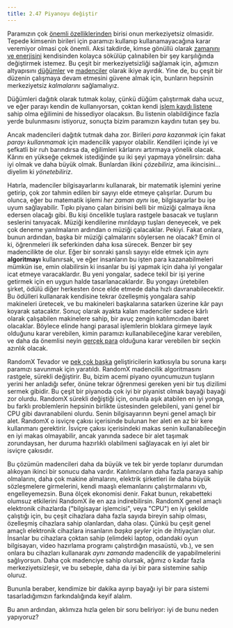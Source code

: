 ```yaml
---
title: 2.47 Piyanoyu değiştir
---
```


Paramızın çok [önemli özelliklerinden](2.03_good_money.md) birisi onun
merkeziyetsiz olmasidir.  Tepede kimsenin birileri için paramızı
kullanıp kullanamayacağına karar veremiyor olmasi çok önemli.  Aksi
takdirde, kimse gönüllü olarak [zamanını ve
enerjisini](2.02_money_is_a_battery.md) kendisinden kolayca sökülüp
çalınabilen bir şey karşılığında değiştirmek istemez.  Bu çeşit bir
merkeziyetsizliği sağlamak için, ağımızın altyapısını
[düğümler](2.25_nodes.md) ve [madenciler](2.09_miners.md) olarak ikiye
ayırdık.  Yine de, bu çeşit bir düzenin çalışmaya devam etmesini
güvene almak için, bunların hepsinin merkeziyetsiz *kalmalarını*
sağlamalıyız.

Düğümleri dağıtık olarak tutmak kolay, çünkü düğüm çalıştırmak daha
ucuz, ve eğer parayı kendin de kullanıyorsan, çoktan kendi [işlem
kaydı listene](2.10_money_ledger.md) sahip olma eğilimini de
hissediyor olacaksın.  Bu listenin olabildiğince fazla yerde
bulunmasını istiyoruz, sonuçta bizim paramızın kaydını tutan şey bu.

Ancak madencileri dağıtık tutmak daha zor.  Birileri *para kazanmak*
için fakat *parayı kullanmamak* için madencilik yapıyor olabilir.
Kendileri içinde iyi ve şefkatli bir ruh barındırsa da, eğilimleri
kârlarını artırmaya yönelik olacak.  Kârını en yükseğe çekmek
istediğinde şu iki şeyi yapmaya yönelirsin: daha iyi olmak ve daha
büyük olmak.  Bunlardan ilkini *çözebiliriz*, ama
ikincisini... diyelim ki *yönetebiliriz*.

Hatırla, madenciler bilgisayarlarını kullanarak, bir matematik
işlemini yerine getirip, çok zor tahmin edilen bir sayıyı elde etmeye
çalışırlar.  Durum bu olunca, eğer bu matematik işlemi *her zaman
aynı* ise, bilgisayarlar bu işe uyum sağlayabilir.  Tıpkı piyano çalan
birisini belli bir müziği çalmaya ikna edersen olacağı gibi.  Bu kişi
öncelikle tuşlara rastgele basacak ve tuşların seslerini tanıyacak.
Müziği kendilerine mırıldayıp tuşları deneyecek, ve pek çok deneme
yanılmaların ardından o müziği çalacaklar.  Pekiyi.  Fakat onlara,
bunun ardından, başka bir müziği çalmalarını söylersen ne olacak?
Emin ol ki, öğrenmeleri ilk seferkinden daha kısa sürecek.  Benzer bir
şey madencilikte de olur.  Eğer bir sonraki şanslı sayıyı elde etmek
için aynı **algoritmayı** kullanırsak, ve eğer insanların bu işten
para kazanabilmeleri mümkün ise, emin olabilirsin ki insanlar bu işi
yapmak için daha iyi yongalar icat etmeye varacaklardır.  Bu yeni
yongalar, sadece tekil bir işi yerine getirmek için en uygun halde
tasarlanacaklardır.  Bu yongayı üretebilen şirket, ödülü diğer
herkesten önce elde etmede daha hızlı davranabilecektir.  Bu ödülleri
kullanarak kendisine tekrar özelleşmiş yongalara sahip makineleri
üretecek, ve bu makineleri başkalarına satarken üzerine kâr payı
koyarak satacaktır.  Sonuç olarak ayakta kalan madenciler sadece kârlı
olarak çalışabilen makinelere sahip, bir avuç zengin katılımcıdan
ibaret olacaklar.  Böylece elinde hangi parasal işlemlerin bloklara
girmeye layık olduğunu karar verebilen, kimin paramızı
kullanabileceğine karar verebilen, ve daha da önemlisi neyin [gerçek
para](2.46_fork.md) olduğuna karar verebilen bir seçkin azınlık
olacak.

RandomX Tevador ve [pek çok
başka](https://github.com/tevador/RandomX/graphs/contributors)
geliştiricilerin katkısıyla bu soruna karşı paramızı savunmak için
yaratıldı.  RandomX madencilik algoritmasını rastgele, sürekli
değiştirir.  Bu, bizim acemi piyano oyuncumuzun tuşların yerini her
anladığı sefer, önüne tekrar öğrenmesi gereken yeni bir tuş dizilimi
sermek gibidir.  Bu çeşit bir piyanoda çok iyi bir piyanist olmak
bayaği bayaği zor olurdu.  RandomX sürekli değiştiği için, onunla aşık
atabilen en iyi yonga, bu farklı problemlerin hepsinin birlikte
üstesinden gelebileni, yani genel bir CPU gibi davranabileni olurdu.
Senin bilgisayarının beyni genel amaçlı bir alet.  RandomX o isviçre
çakısı içerisinde bulunan her aleti en az bir kere kullanmanı
gerektirir.  İsviçre çakısı içerisindeki makas senin kullanabileceğin
en iyi makas olmayabilir, ancak yanında sadece bir alet taşımak
zorundaysan, her duruma hazırlıklı olabilmeni sağlayacak en iyi alet
bir isviçre çakısıdır.

Bu çözümün madencileri daha da büyük ve tek bir yerde toplanır
durumdan alıkoyan ikinci bir sonucu daha vardır.  Katılımcıların daha
fazla paraya sahip olmalarını, daha çok makine almalarını, elektrik
şirketleri ile daha büyük sözleşmelere girmelerini, kendi maaşlı
elemanlarını çalıştırmalarını vb, engelleyemezsin.  Buna ölçek
ekonomisi denir.  Fakat bunun, rekabetteki olumsuz etkilerini RandomX
ile en aza indirebilirsin.  RandomX genel amaçlı elektronik cihazlarda
("bilgisayar işlemcisi", veya "CPU") en iyi şekilde çalıştığı için, bu
çeşit cihazlara daha fazla sayıda bireyin sahip olması, özelleşmiş
cihazlara sahip olanlardan, daha olası.  Çünkü bu çeşit genel amaçlı
elektronik cihazlara insanların *başka şeyler* için de ihtiyaçları
olur.  İnsanlar bu cihazlara çoktan sahip (elimdeki laptop, odandaki
oyun bilgisayarı, video hazırlama programı çalıştırdığın masaüstü,
vb.), ve sen onlara bu cihazları kullanarak *aynı zamanda* madencilik
de yapabilmelerini sağlıyorsun.  Daha çok madenciye sahip olursak,
ağımız o kadar fazla merkeziyetsizleşir, ve bu sebeple, daha da iyi
bir para sistemine sahip oluruz.

Bununla beraber, kendimize bir dakika ayırıp bayağı iyi bir para
sistemi tasarladığımızın farkındalığında keyif alalım.

Bu anın ardından, aklımıza hızla gelen bir soru beliriyor: iyi de bunu
neden yapıyoruz?

